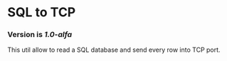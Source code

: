 # SQL to TCP
### Version is *1.0-alfa*

This util allow to read a SQL database and send every row into TCP port.